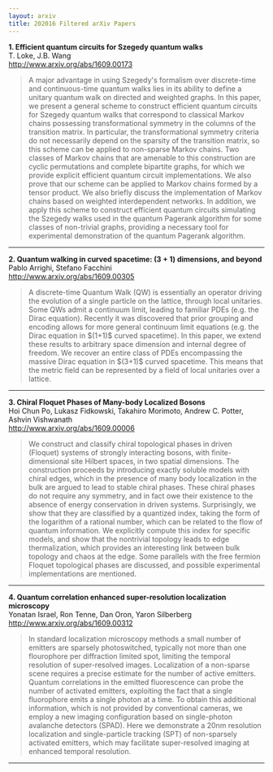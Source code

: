 ```yaml
---
layout: arxiv
title: 202016 Filtered arXiv Papers
---
```


**1.    Efficient quantum circuits for Szegedy quantum walks**  
T. Loke, J.B. Wang  
http://www.arxiv.org/abs/1609.00173  
<blockquote>
<p>
A major advantage in using Szegedy's formalism over discrete-time and continuous-time quantum walks lies in its ability to define a unitary quantum walk on directed and weighted graphs. In this paper, we present a general scheme to construct efficient quantum circuits for Szegedy quantum walks that correspond to classical Markov chains possessing transformational symmetry in the columns of the transition matrix. In particular, the transformational symmetry criteria do not necessarily depend on the sparsity of the transition matrix, so this scheme can be applied to non-sparse Markov chains. Two classes of Markov chains that are amenable to this construction are cyclic permutations and complete bipartite graphs, for which we provide explicit efficient quantum circuit implementations. We also prove that our scheme can be applied to Markov chains formed by a tensor product. We also briefly discuss the implementation of Markov chains based on weighted interdependent networks. In addition, we apply this scheme to construct efficient quantum circuits simulating the Szegedy walks used in the quantum Pagerank algorithm for some classes of non-trivial graphs, providing a necessary tool for experimental demonstration of the quantum Pagerank algorithm.
</p>
</blockquote>

------

**2.    Quantum walking in curved spacetime: $(3+1)$ dimensions, and beyond**  
Pablo Arrighi, Stefano Facchini  
http://www.arxiv.org/abs/1609.00305  
<blockquote>
<p>
A discrete-time Quantum Walk (QW) is essentially an operator driving the evolution of a single particle on the lattice, through local unitaries. Some QWs admit a continuum limit, leading to familiar PDEs (e.g. the Dirac equation). Recently it was discovered that prior grouping and encoding allows for more general continuum limit equations (e.g. the Dirac equation in $(1+1)$ curved spacetime). In this paper, we extend these results to arbitrary space dimension and internal degree of freedom. We recover an entire class of PDEs encompassing the massive Dirac equation in $(3+1)$ curved spacetime. This means that the metric field can be represented by a field of local unitaries over a lattice.
</p>
</blockquote>

------

**3.    Chiral Floquet Phases of Many-body Localized Bosons**  
Hoi Chun Po, Lukasz Fidkowski, Takahiro Morimoto, Andrew C. Potter, Ashvin Vishwanath  
http://www.arxiv.org/abs/1609.00006  
<blockquote>
<p>
We construct and classify chiral topological phases in driven (Floquet) systems of strongly interacting bosons, with finite-dimensional site Hilbert spaces, in two spatial dimensions. The construction proceeds by introducing exactly soluble models with chiral edges, which in the presence of many body localization in the bulk are argued to lead to stable chiral phases. These chiral phases do not require any symmetry, and in fact owe their existence to the absence of energy conservation in driven systems. Surprisingly, we show that they are classified by a quantized index, taking the form of the logarithm of a rational number, which can be related to the flow of quantum information. We explicitly compute this index for specific models, and show that the nontrivial topology leads to edge thermalization, which provides an interesting link between bulk topology and chaos at the edge. Some parallels with the free fermion Floquet topological phases are discussed, and possible experimental implementations are mentioned.
</p>
</blockquote>

------

**4.    Quantum correlation enhanced super-resolution localization microscopy**  
Yonatan Israel, Ron Tenne, Dan Oron, Yaron Silberberg  
http://www.arxiv.org/abs/1609.00312  
<blockquote>
<p>
In standard localization microscopy methods a small number of emitters are sparsely photoswitched, typically not more than one flourophore per diffraction limited spot, limiting the temporal resolution of super-resolved images. Localization of a non-sparse scene requires a precise estimate for the number of active emitters. Quantum correlations in the emitted fluorescence can probe the number of activated emitters, exploiting the fact that a single fluorophore emits a single photon at a time. To obtain this additional information, which is not provided by conventional cameras, we employ a new imaging configuration based on single-photon avalanche detectors (SPAD). Here we demonstrate a 20nm resolution localization and single-particle tracking (SPT) of non-sparsely activated emitters, which may facilitate super-resolved imaging at enhanced temporal resolution.
</p>
</blockquote>

------

